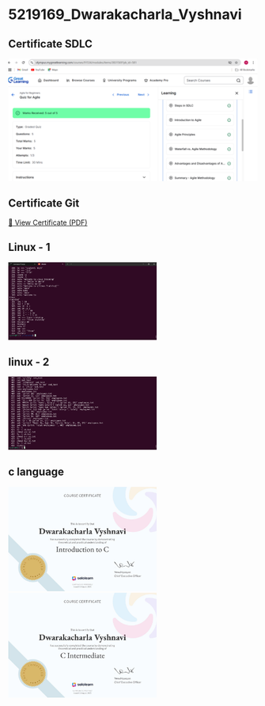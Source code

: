 # 5219169_Dwarakacharla_Vyshnavi

## Certificate SDLC

<img src="https://github.com/VYSHNAVIDWARAKACHARLA/5219169_Dwarakacharla_Vyshnavi/blob/main/SDLC/Certificates/5219169_Dwarakacharla_Vyshnavi.png?raw=true" alt="Certificate" width="600"/>

## Certificate Git
[📄 View Certificate (PDF)](https://github.com/VYSHNAVIDWARAKACHARLA/5219169_Dwarakacharla_Vyshnavi/blob/main/Git/Certificates/5219169_Dwarakacharla_Vyshnavi.pdf?raw=true)


## Linux - 1
<img src="https://github.com/VYSHNAVIDWARAKACHARLA/5219169_Dwarakacharla_Vyshnavi/blob/main/Linux/assessment/5219169_Dwarakacharla_Vyshnavi.png?raw=true" alt="Linux Assessment" width="300"/>

## linux - 2
<img src="https://github.com/VYSHNAVIDWARAKACHARLA/5219169_Dwarakacharla_Vyshnavi/blob/main/Linux/assessment/5219169_Dwarakacharla_Vyshnavi_linux_2.png?raw=true" alt="Linux Assessment 2" width="300"/>

## c language
<img src="https://github.com/VYSHNAVIDWARAKACHARLA/5219169_Dwarakacharla_Vyshnavi/blob/main/c%20language/assessments/5219169_Dwarakacharla%20Vyshnavi_introduction%20to%20c.jpg" alt="c language " width="300"/>

<img src="https://github.com/VYSHNAVIDWARAKACHARLA/5219169_Dwarakacharla_Vyshnavi/blob/main/c%20language/assessments/5219169_Dwarakacharla_Vyshnavi_c_intermediate.jpg" alt="c language intermediate" width="300"/>






